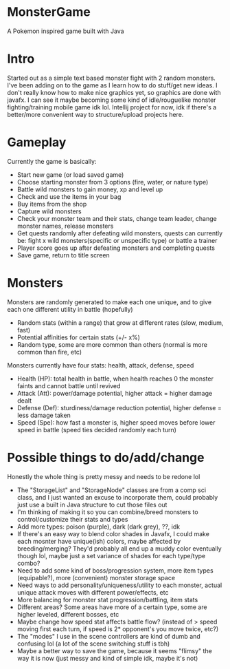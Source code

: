 # MonsterGame
A Pokemon inspired game built with Java

# Intro

Started out as a simple text based monster fight with 2 random monsters.
I've been adding on to the game as I learn how to do stuff/get new ideas.
I don't really know how to make nice graphics yet, so graphics are done with javafx.
I can see it maybe becoming some kind of idle/rouguelike monster fighting/training mobile game idk lol. 
Intellij project for now, idk if there's a better/more convenient way to structure/upload projects here.


# Gameplay

Currently the game is basically:
- Start new game (or load saved game)
- Choose starting monster from 3 options (fire, water, or nature type)
- Battle wild monsters to gain money, xp and level up
- Check and use the items in your bag
- Buy items from the shop
- Capture wild monsters
- Check your monster team and their stats, change team leader, change monster names, release monsters
- Get quests randomly after defeating wild monsters, quests can currently be: fight x wild monsters(specific or unspecific type) or battle a trainer
- Player score goes up after defeating monsters and completing quests
- Save game, return to title screen

# Monsters

Monsters are randomly generated to make each one unique, and to give each one different utility in battle (hopefully)
- Random stats (within a range) that grow at different rates (slow, medium, fast)
- Potential affinities for certain stats (+/- x%)
- Random type, some are more common than others (normal is more common than fire, etc)

Monsters currently have four stats: health, attack, defense, speed
- Health (HP): total health in battle, when health reaches 0 the monster faints and cannot battle until revived
- Attack (Att): power/damage potential, higher attack = higher damage dealt
- Defense (Def): sturdiness/damage reduction potential, higher defense = less damage taken
- Speed (Spe): how fast a monster is, higher speed moves before lower speed in battle (speed ties decided randomly each turn)

# Possible things to do/add/change

Honestly the whole thing is pretty messy and needs to be redone lol
- The "StorageList" and "StorageNode" classes are from a comp sci class, and I just wanted an excuse to incorporate them,
   could probably just use a built in Java structure to cut those files out
- I'm thinking of making it so you can combine/breed monsters to control/customize their stats and types
- Add more types: poison (purple), dark (dark grey), ??, idk
- If there's an easy way to blend color shades in Javafx, I could make each mosnter have unique(ish) colors, maybe affected by breeding/merging?
   They'd probably all end up a muddy color eventually though lol, maybe just a set variance of shades for each type/type combo?
- Need to add some kind of boss/progression system, more item types (equipable?), more (convenient) monster storage space
- Need ways to add personality/uniqueness/utility to each monster, actual unique attack moves with different power/effects, etc
- More balancing for monster stat progression/battling, item stats
- Different areas? Some areas have more of a certain type, some are higher leveled, different bosses, etc
- Maybe change how speed stat affects battle flow? (instead of > speed moving first each turn, if speed is 2* opponent's you move twice, etc?)
- The "modes" I use in the scene controllers are kind of dumb and confusing lol (a lot of the scene switching stuff is tbh)
- Maybe a better way to save the game, because it seems "flimsy" the way it is now (just messy and kind of simple idk, maybe it's not)
